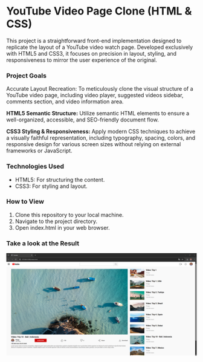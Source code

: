 # YouTube Video Page Clone (HTML & CSS)
This project is a straightforward front-end implementation designed to replicate the layout of a YouTube video watch page. Developed exclusively with HTML5 and CSS3, it focuses on precision in layout, styling, and responsiveness to mirror the user experience of the original.

### Project Goals
Accurate Layout Recreation: To meticulously clone the visual structure of a YouTube video page, including video player, suggested videos sidebar, comments section, and video information area.

<strong>HTML5 Semantic Structure:</strong> Utilize semantic HTML elements to ensure a well-organized, accessible, and SEO-friendly document flow.

<strong>CSS3 Styling & Responsiveness:</strong> Apply modern CSS techniques to achieve a visually faithful representation, including typography, spacing, colors, and responsive design for various screen sizes without relying on external frameworks or JavaScript.

### Technologies Used
<ul>
    <li>HTML5: For structuring the content.</li>
    <li>CSS3: For styling and layout.</li>
</ul>

### How to View

<ol>
    <li>Clone this repository to your local machine.</li>
    <li>Navigate to the project directory.</li>
    <li>Open index.html in your web browser.</li>
</ol>

### Take a look at the Result

<img src="./print.png">